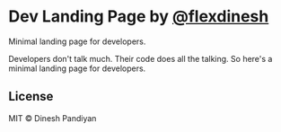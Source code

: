 # Dev Landing Page by [@flexdinesh](github.com/flexdinesh/dev-landing-page)

Minimal landing page for developers.

Developers don't talk much. Their code does all the talking. So here's a minimal landing page for developers.

## License

MIT © Dinesh Pandiyan
